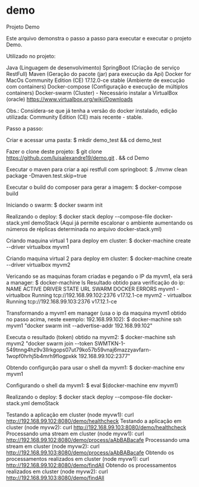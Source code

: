 # demo
Projeto Demo

Este arquivo demonstra o passo a passo para executar e executar o projeto Demo.

Utilizado no projeto:

Java (Linguagem de desenvolvimento)
SpringBoot (Criação de serviço RestFull)
Maven (Geração do pacote (jar) para execução da Api)
Docker for MacOs Community Edition (CE) 17.12.0-ce stable (Ambiente de execução com containers)
Docker-compose (Configuração e execução de múltiplos containers)
Docker-swarm (Cluster) - Necessário instalar a VirtualBox (oracle) https://www.virtualbox.org/wiki/Downloads

Obs.: Considera-se que já tenha a versão do docker instalado, edição utilizada: Community Edition (CE) mais recente - stable.

Passo a passo:

Criar e acessar uma pasta: $ mkdir demo_test && cd demo_test

Fazer o clone deste projeto: $ git clone https://github.com/luisalexandre19/demo.git . && cd Demo

Executar o maven para criar a api restfull com springboot: $ ./mvnw clean package -Dmaven.test.skip=true

Executar o build do composer para gerar a imagem: $ docker-compose build

Iniciando o swarm: $ docker swarm init

Realizando o deploy: $ docker stack deploy --compose-file docker-stack.yml demoStack 
(Aqui já permite escalonar o ambiente aumentando os números de réplicas determinada no arquivo docker-stack.yml)

Criando maquina virtual 1 para deploy em cluster: $ docker-machine create --driver virtualbox myvm1

Criando maquina virtual 2 para deploy em cluster: $ docker-machine create --driver virtualbox myvm2

Vericando se as maquinas foram criadas e pegando o IP da myvm1, ela será a manager: $ docker-machine ls 
Resultado obtido para verificação do ip:
NAME ACTIVE DRIVER STATE URL SWARM DOCKER ERRORS 
myvm1 - virtualbox Running tcp://192.168.99.102:2376 v17.12.1-ce 
myvm2 - virtualbox Running tcp://192.168.99.103:2376 v17.12.1-ce

Transformando a myvm1 em manager (usa o ip da maquina myvm1 obtido no passo acima, neste exemplo: 192.168.99.102): $ docker-machine ssh myvm1 "docker swarm init --advertise-addr 192.168.99.102" 

Executa o resultado (token) obtido na myvm2: $ docker-machine ssh myvm2 "docker swarm join 
--token SWMTKN-1-549tnng4hz9v3llrkgops07ut79ko57b59vnaj6mazzyavfarn-1wopf0hrhj5b4mrh9flogpxkk 
192.168.99.102:2377"

Obtendo configurção para usar o shell da myvm1: $ docker-machine env myvm1

Configurando o shell da myvm1: $ eval $(docker-machine env myvm1)

Realizando o deploy: $ docker stack deploy --compose-file docker-stack.yml demoStack

Testando a aplicação em cluster (node myvw1): curl http://192.168.99.102:8080/demo/healthcheck
Testando a aplicação em cluster (node myvw2): curl http://192.168.99.103:8080/demo/healthcheck
Processando uma stream em cluster (node myvw1): curl http://192.168.99.102:8080/demo/process/aAbBABacafe
Processando uma stream em cluster (node myvw2): curl http://192.168.99.103:8080/demo/process/aAbBABacafe
Obtendo os processamentos realizados em cluster (node myvw1): curl http://192.168.99.102:8080/demo/findAll
Obtendo os processamentos realizados em cluster (node myvw2): curl http://192.168.99.103:8080/demo/findAll
